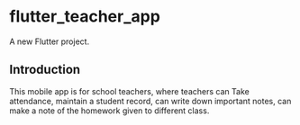 # flutter_teacher_app

A new Flutter project.

## Introduction

This mobile app is for school teachers, where teachers can Take attendance, maintain a student record, can write down important notes, can make a note of the homework given to different class.
